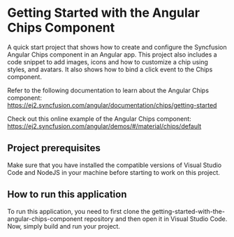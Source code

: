 # Getting Started with the Angular Chips Component
A quick start project that shows how to create and configure the Syncfusion Angular Chips component in an Angular app. This project also includes a code snippet to add images, icons and how to customize a chip using styles, and avatars. It also shows how to bind a click event to the Chips component.

Refer to the following documentation to learn about the Angular Chips component: https://ej2.syncfusion.com/angular/documentation/chips/getting-started

Check out this online example of the Angular Chips component: https://ej2.syncfusion.com/angular/demos/#/material/chips/default

## Project prerequisites
Make sure that you have installed the compatible versions of Visual Studio Code and NodeJS in your machine before starting to work on this project.

## How to run this application
To run this application, you need to first clone the getting-started-with-the-angular-chips-component repository and then open it in Visual Studio Code. Now, simply build and run your project.
